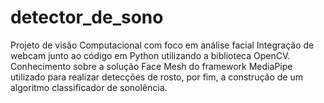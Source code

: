# detector_de_sono
Projeto de visão Computacional com foco em análise facial
Integração de webcam junto ao código em Python utilizando a biblioteca OpenCV. Conhecimento sobre a solução Face Mesh do framework MediaPipe utilizado para realizar detecções de rosto, por fim, a construção de um algoritmo classificador de sonolência.
